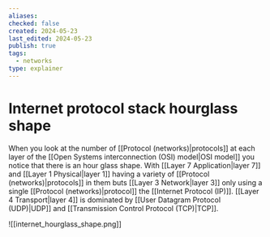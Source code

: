 ```yaml
---
aliases: 
checked: false
created: 2024-05-23
last_edited: 2024-05-23
publish: true
tags:
  - networks
type: explainer
---
```

# Internet protocol stack hourglass shape

When you look at the number of [[Protocol (networks)|protocols]] at each layer of the [[Open Systems interconnection (OSI) model|OSI model]] you notice that there is an hour glass shape. With [[Layer 7 Application|layer 7]] and [[Layer 1 Physical|layer 1]] having a variety of [[Protocol (networks)|protocols]] in them buts [[Layer 3 Network|layer 3]] only using a single [[Protocol (networks)|protocol]] the [[Internet Protocol (IP)]]. [[Layer 4 Transport|layer 4]] is dominated by [[User Datagram Protocol (UDP)|UDP]] and [[Transmission Control Protocol (TCP)|TCP]].

![[internet_hourglass_shape.png]]
